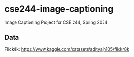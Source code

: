 # cse244-image-captioning
Image Captioning Project for CSE 244, Spring 2024


## Data
Flick8k: https://www.kaggle.com/datasets/adityajn105/flickr8k